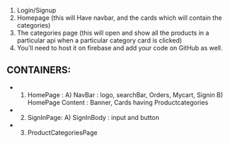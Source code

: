 
1. Login/Signup 
2. Homepage (this will Have navbar, and the cards which will contain the categories)
3. The categories page (this will open and show all the products in a particular api when a particular category card is clicked) 
4. You’ll need to host it on firebase and add your code on GitHub as well. 



## CONTAINERS:
- 1. HomePage : 
       A) NavBar : logo, searchBar, Orders, Mycart, Signin
       B) HomePage Content : Banner, Cards having Productcategories

- 2. SignInPage:
       A) SignInBody : input and button

- 3. ProductCategoriesPage